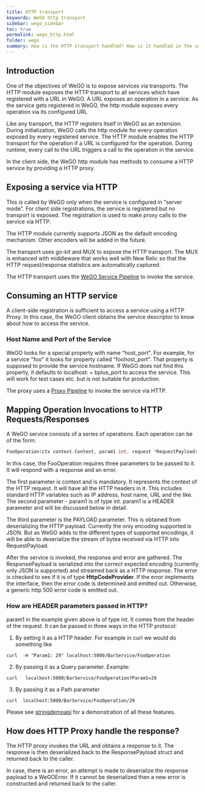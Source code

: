 ```yaml
---
title: HTTP transport
keywords: WeGO http transport
sidebar: wego_sidebar
toc: true
permalink: wego_http.html
folder: wego
summary: How is the HTTP transport handled? How is it handled in the server side and the client side?
---
```

## Introduction
One of the objectives of WeGO is to expose services via transports. The HTTP module exposes the HTTP transport to all services which have registered with a URL in WeGO. A URL exposes an operation in a service. As the service gets registered in WeGO, the http module exposes every operation via its configured URL 

Like any transport, the HTTP registers itself in WeGO as an extension. During initialization, WeGO calls the http module for every operation exposed by every registered service. The HTTP module enables the HTTP transport for the operation if a URL is configured for the operation. During runtime, every call to the URL triggers a call to the operation in the service.

In the client side, the WeGO http module has methods to consume a HTTP service by providing a HTTP proxy.

## Exposing a service via HTTP
This is called by WeGO only when the service is configured in "server mode". For client side registrations, the service is registered but no transport is exposed. The registration is used to make proxy calls to the service via HTTP. 

The HTTP module currently supports JSON as the default encoding mechanism. Other encoders will be added in the future.

The transport uses go-kit and MUX to expose the HTTP transport. The MUX is enhanced with middleware that works well with New Relic so that the HTTP request/response statistics are automatically captured.

The HTTP transport uses the [WeGO Service Pipeline](wego_pipeline.html) to invoke the service. 
<a name='httpinvoker'/>
## Consuming an HTTP service
A client-side registration is sufficient to access a service using a HTTP Proxy. In this case,  the WeGO client obtains the service descriptor to know about how to access the service. 

### Host Name and Port of the Service
WeGO looks for a special property with name "<service name>host_port". For example, for a service "foo" it looks for property called "foohost_port". That property is supposed to provide the service hostname. 
If WeGO does not find this property, it defaults to localhost: + bplus_port to access the service. This will work for test cases etc. but is not suitable for production.

The proxy uses a [Proxy Pipeline](wego_pipeline.html#proxy_pipeline) to invoke the service via HTTP.

## Mapping Operation Invocations to HTTP Requests/Responses
A WeGO service consists of a series of operations. Each operation can be of the form:
```go
FooOperation(ctx context.Context, param1 int, request *RequestPayload)(ResponsePayload,error)
```
In this case, the FooOperation requires three parameters to be passed to it. It will respond with a response and an error. 

The first parameter is context and is mandatory. It represents the context of the HTTP request. It will have all the HTTP headers in it. This includes standard HTTP variables such as IP address, host name, URL and the like.  
The second parameter - param1 is of type int.  param1 is a HEADER parameter and will be discussed below in detail.

The third parameter is the PAYLOAD parameter. This is obtained from deserializing the HTTP payload. Currently the only encoding supported is JSON. But as WeGO adds to the different types of supported encodings, it will be able to deserialize the stream of bytea received via HTTP into RequestPayload.

After the service is invoked, the response and error are gathered. 
The ResponsePayload is serialized into the correct expected encoding (currently only JSON is supported) and streamed back as a HTTP response.
The error is checked to see if it is of type __HttpCodeProvider__. If the error implements the interface, then the error code is determined and emitted out. Otherwise, a generic http 500 error code is emitted out.

### How are HEADER parameters passed in HTTP?
param1 in the example given above is of type int. It comes from the header of the request. It can be passed in three ways in the HTTP protocol:
1. By setting it as a HTTP header. For example in curl we would do something like
```
curl  -H "Param1: 29" localhost:5000/BarService/FooOperation
```
2. By passing it as a Query parameter. Example:
```
curl   localhost:5000/BarService/FooOperation?Param1=29
```
3. By passing it as a Path parameter
```
curl  localhost:5000/BarService/FooOperation/29
```
Please see [stringdemoapi](github.com/agorago/stringdemoapi/blob/master/register/register.go) for a demonstration of all these features.

## How does HTTP Proxy handle the response?
The HTTP proxy invokes the URL and obtains a response to it. The response is then deserialized back to the ResponsePayload struct and returned back to the caller.

In case, there is an error, an attempt is made to deserialize the response payload to a WeGOError. If it cannot be deserialized then a new error is constructed and returned back to the caller. 



